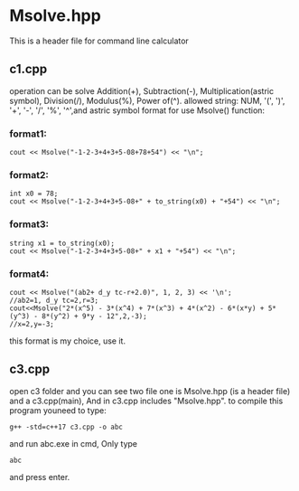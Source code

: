 # Msolve.hpp
This is a header file for command line calculator
## c1.cpp
operation can be solve Addition(+), Subtraction(-), Multiplication(astric symbol), Division(/), Modulus(%), Power of(^).
allowed string: NUM, '(', ')', '+', '-', '/', '%', '^',and astric symbol
format for use Msolve() function:
### format1:
    cout << Msolve("-1-2-3+4+3+5-08+78+54") << "\n";
### format2:
    int x0 = 78;
    cout << Msolve("-1-2-3+4+3+5-08+" + to_string(x0) + "+54") << "\n";
### format3:
    string x1 = to_string(x0);
    cout << Msolve("-1-2-3+4+3+5-08+" + x1 + "+54") << "\n";
### format4:
    cout << Msolve("(ab2+ d_y tc-r+2.0)", 1, 2, 3) << '\n';
    //ab2=1, d_y tc=2,r=3;
    cout<<Msolve("2*(x^5) - 3*(x^4) + 7*(x^3) + 4*(x^2) - 6*(x*y) + 5*(y^3) - 8*(y^2) + 9*y - 12",2,-3);
    //x=2,y=-3;
this format is my choice, use it.

## c3.cpp
open c3 folder and you can see two file one is Msolve.hpp (is a header file) and a c3.cpp(main), And in c3.cpp includes "Msolve.hpp".
to compile this program youneed to type:
    
    g++ -std=c++17 c3.cpp -o abc
and run abc.exe in cmd, Only type

    abc
and press enter.
